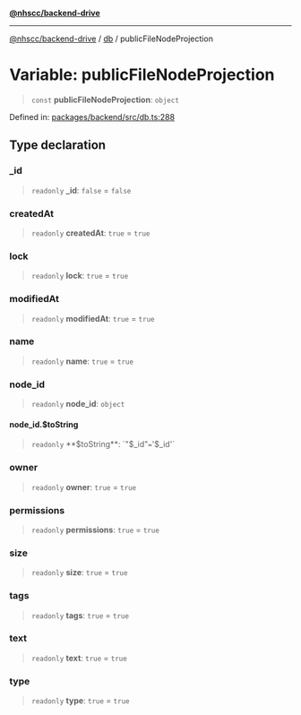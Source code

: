 [**@nhscc/backend-drive**](../../README.md)

***

[@nhscc/backend-drive](../../README.md) / [db](../README.md) / publicFileNodeProjection

# Variable: publicFileNodeProjection

> `const` **publicFileNodeProjection**: `object`

Defined in: [packages/backend/src/db.ts:288](https://github.com/nhscc/drive.api.hscc.bdpa.org/blob/14391c7d4b0a42834d6c5f1ebd8fcde34a9bede8/packages/backend/src/db.ts#L288)

## Type declaration

### \_id

> `readonly` **\_id**: `false` = `false`

### createdAt

> `readonly` **createdAt**: `true` = `true`

### lock

> `readonly` **lock**: `true` = `true`

### modifiedAt

> `readonly` **modifiedAt**: `true` = `true`

### name

> `readonly` **name**: `true` = `true`

### node\_id

> `readonly` **node\_id**: `object`

#### node\_id.$toString

> `readonly` **$toString**: `"$_id"` = `'$_id'`

### owner

> `readonly` **owner**: `true` = `true`

### permissions

> `readonly` **permissions**: `true` = `true`

### size

> `readonly` **size**: `true` = `true`

### tags

> `readonly` **tags**: `true` = `true`

### text

> `readonly` **text**: `true` = `true`

### type

> `readonly` **type**: `true` = `true`
